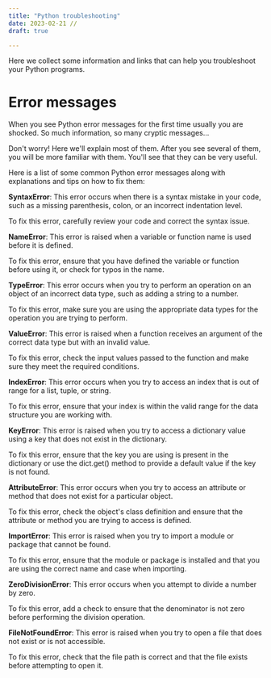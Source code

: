 ```yaml
---
title: "Python troubleshooting"
date: 2023-02-21 //
draft: true

---
```



Here we collect some information and links that can help you troubleshoot your Python programs.

# Error messages

When you see Python error messages for the first time usually you are shocked.
So much information, so many cryptic messages...

Don't worry! Here we'll explain most of them. After you see several of them, you will
be more familiar with them. You'll see that they can be very useful.

Here is a list of some common Python error messages along with explanations and tips on how to fix them:

**SyntaxError**:
This error occurs when there is a syntax mistake in your code, such as a missing parenthesis,
colon, or an incorrect indentation level.

To fix this error, carefully review your code and correct the syntax issue.

**NameError**:
This error is raised when a variable or function name is used before it is defined.

To fix this error, ensure that you have defined the variable or function before using it, or check for typos in the name.

**TypeError**:
This error occurs when you try to perform an operation on an object of an incorrect data type, such as adding a string to a number.

To fix this error, make sure you are using the appropriate data types for the operation you are trying to perform.

**ValueError**:
This error is raised when a function receives an argument of the correct data type but with an invalid value.

To fix this error, check the input values passed to the function and make sure they meet the required conditions.

**IndexError**:
This error occurs when you try to access an index that is out of range for a list, tuple, or string.

To fix this error, ensure that your index is within the valid range for the data structure you are working with.

**KeyError**:
This error is raised when you try to access a dictionary value using a key that does not exist in the dictionary.

To fix this error, ensure that the key you are using is present in the dictionary or use the dict.get() method to provide a default value if the key is not found.

**AttributeError**:
This error occurs when you try to access an attribute or method that does not exist for a particular object.

To fix this error, check the object's class definition and ensure that the attribute or method you are trying to access is defined.

**ImportError**:
This error is raised when you try to import a module or package that cannot be found.

To fix this error, ensure that the module or package is installed and that you are using the correct name and case when importing.

**ZeroDivisionError**:
This error occurs when you attempt to divide a number by zero.

To fix this error, add a check to ensure that the denominator is not zero before performing the division operation.

**FileNotFoundError**:
This error is raised when you try to open a file that does not exist or is not accessible.

To fix this error, check that the file path is correct and that the file exists before attempting to open it.